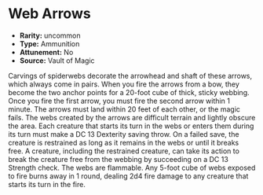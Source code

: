 
# Web Arrows

* **Rarity:** uncommon
* **Type:** Ammunition
* **Attunement:** No
* **Source:** Vault of Magic


Carvings of spiderwebs decorate the arrowhead and shaft of these arrows, which always come in pairs. When you fire the arrows from a bow, they become the two anchor points for a 20-foot cube of thick, sticky webbing. Once you fire the first arrow, you must fire the second arrow within 1 minute. The arrows must land within 20 feet of each other, or the magic fails. The webs created by the arrows are difficult terrain and lightly obscure the area. Each creature that starts its turn in the webs or enters them during its turn must make a DC 13 Dexterity saving throw. On a failed save, the creature is restrained as long as it remains in the webs or until it breaks free. A creature, including the restrained creature, can take its action to break the creature free from the webbing by succeeding on a DC 13 Strength check. The webs are flammable. Any 5-foot cube of webs exposed to fire burns away in 1 round, dealing 2d4 fire damage to any creature that starts its turn in the fire.
